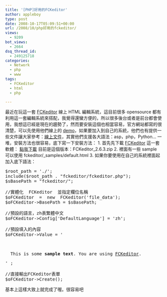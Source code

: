 ```yaml
---
title: '[PHP]好用的FCKeditor'
author: appleboy
type: post
date: 2008-10-17T05:09:51+00:00
url: /2008/10/php好用的fckeditor/
views:
  - 9209
bot_views:
  - 2664
dsq_thread_id:
  - 249125718
categories:
  - Network
  - php
  - www
tags:
  - FCKeditor
  - html
  - php

---
```

最近在玩這一套 [FCKeditor][1] 線上 HTML 編輯系統，這目前很多 opensource 都有利用這一套編輯系統來搭配，我覺得還蠻方便的，所以很多後台或者是前台都會使用，我想這已經是現在的趨勢了，然而要安裝這個也相當容易，官方網站都寫的很清楚，可以先使用他們線上的 [demo][2]，如果要加入到自己的系統，他們也有提供一些文件讓大家參考：[線上文件][3]，其實他們支援各大語法：asp，php，Python&#8230; 一堆，安裝方法也很容易，底下寫一下安裝方法： 1. 首先先下載  [FCKeditor][1] 這一套軟體： [點我下載][4] 目前是這個版本：FCKeditor\_2.6.3.zip 2. 裡面有一些 sample 可以使用 fckeditor/\_samples/default.html 3. 如果你要使用在自己的系統裡面起加入底下語法： 

<pre class="brush: php; title: ; notranslate" title="">$root_path = './';
include($root_path . "fckeditor/fckeditor.php");
$sBasePath = "fckeditor/";

//實體化  FCKeditor  並指定欄位名稱
$oFCKeditor  =  new  FCKeditor('file_data');
$oFCKeditor->BasePath = $sBasePath;

//預設的語言，zh表繁體中文
$oFCKeditor->Config['DefaultLanguage'] = 'zh';

//預設填入的內容
$oFCKeditor->Value = '

<p>
  This is some <strong>sample text</strong>. You are using <a href="http://www.fckeditor.net/">FCKeditor</a>.
</p>' ;

//直接輸出FCKeditor表單
$oFCKeditor->Create(); </pre> 基本上這樣大致上就完成了喔。很容易吧

 [1]: http://www.fckeditor.net/
 [2]: http://www.fckeditor.net/demo
 [3]: http://docs.fckeditor.net/
 [4]: http://www.fckeditor.net/download